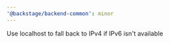 ```yaml
---
'@backstage/backend-common': minor
---
```


Use localhost to fall back to IPv4 if IPv6 isn't available
